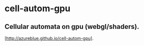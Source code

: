 # cell-autom-gpu
## Cellular automata on gpu (webgl/shaders).

[http://azureblue.github.io/cell-autom-gpu].
